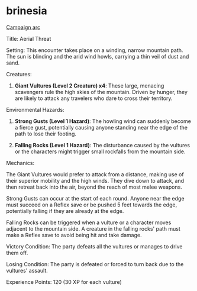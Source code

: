 # brinesia

[Campaign arc](campaign%20arc.md)


Title: Aerial Threat

Setting: This encounter takes place on a winding, narrow mountain path. The sun is blinding and the arid wind howls, carrying a thin veil of dust and sand.

Creatures:

1. **Giant Vultures (Level 2 Creature) x4**: These large, menacing scavengers rule the high skies of the mountain. Driven by hunger, they are likely to attack any travelers who dare to cross their territory. 

Environmental Hazards:

1. **Strong Gusts (Level 1 Hazard)**: The howling wind can suddenly become a fierce gust, potentially causing anyone standing near the edge of the path to lose their footing.

2. **Falling Rocks (Level 1 Hazard)**: The disturbance caused by the vultures or the characters might trigger small rockfalls from the mountain side.

Mechanics: 

The Giant Vultures would prefer to attack from a distance, making use of their superior mobility and the high winds. They dive down to attack, and then retreat back into the air, beyond the reach of most melee weapons.

Strong Gusts can occur at the start of each round. Anyone near the edge must succeed on a Reflex save or be pushed 5 feet towards the edge, potentially falling if they are already at the edge.

Falling Rocks can be triggered when a vulture or a character moves adjacent to the mountain side. A creature in the falling rocks' path must make a Reflex save to avoid being hit and take damage.

Victory Condition: The party defeats all the vultures or manages to drive them off.

Losing Condition: The party is defeated or forced to turn back due to the vultures' assault.

Experience Points: 120 (30 XP for each vulture)